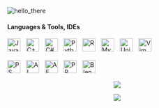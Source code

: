 ![hello_there](https://github.com/z-yaren/z-yaren/assets/69366142/4352b1dc-4759-4efd-91fb-2e5dcfc598f7)


#### Languages & Tools, IDEs

<img align="left" alt="Java" width="30px" style="padding-right:10px;" src="https://github.com/z-yaren/z-yaren/assets/69366142/8863e715-9368-4457-b63d-06e02c758993"/>
<img align="left" alt="C++" width="30px" style="padding-right:10px;" src="https://github.com/z-yaren/z-yaren/assets/69366142/8b967e3c-8003-4ea7-bc35-e59e4d2e418d"/>
<img align="left" alt="C#" width="30px" style="padding-right:10px;" src="https://github.com/z-yaren/z-yaren/assets/69366142/d781225f-8fd5-4b90-bf66-889c2ff8d412"/>
<img align="left" alt="Python" width="30px" style="padding-right:10px;" src="https://github.com/z-yaren/z-yaren/assets/69366142/6d390376-a5cb-48a4-a9ef-a6d65ab80b3e"/>
<img align="left" alt="R" width="30px" style="padding-right:10px;" src="https://github.com/z-yaren/z-yaren/assets/69366142/8ba4bc8d-b4f9-493d-95c5-cdb8ff833033"/>
<img align="left" alt="MySQL" width="30px" style="padding-right:10px;" src="https://github.com/z-yaren/z-yaren/assets/69366142/66904ca8-47cf-49a2-a4a3-d90259e17010"/>
<img align="left" alt="Unity" width="30px" style="padding-right:10px;" src="https://github.com/z-yaren/z-yaren/assets/69366142/1a4fd229-497d-4f70-b6b7-15a327e0d191"/>
<!--
<img align="left" alt="VS" width="30px" style="padding-right:10px;" src="https://github.com/z-yaren/z-yaren/assets/69366142/85555e23-ac82-477e-ac36-4201a86ebe8d"/>
<img align="left" alt="IntelliJ" width="30px" style="padding-right:10px;" src="https://github.com/z-yaren/z-yaren/assets/69366142/e0619642-8fb7-42cc-99c2-509516117b1b"/>
<img align="left" alt="PyCharm" width="30px" style="padding-right:10px;" src="https://github.com/z-yaren/z-yaren/assets/69366142/1bec2b7e-2f57-40a7-bd48-04a2873978cb"/>
-->
<img align="left" alt="Vim" width="30px" style="padding-right:10px;" src="https://github.com/z-yaren/z-yaren/assets/69366142/90e0f1d1-e5de-47e4-82fd-5a4498cbaa23"/><br />




######

<img align="left" alt="PS" width="30px" style="padding-right:10px;" src="https://github.com/z-yaren/z-yaren/assets/69366142/577d8fd6-7c56-4139-bc16-4fa45fc13d51"/>
<img align="left" alt="AI" width="30px" style="padding-right:10px;" src="https://github.com/z-yaren/z-yaren/assets/69366142/06037bdb-9ff1-4c11-9060-d9a7867614ef"/>
<img align="left" alt="AE" width="30px" style="padding-right:10px;" src="https://github.com/z-yaren/z-yaren/assets/69366142/a6f7648a-28ba-4af9-8d30-84603d58de43"/>
<img align="left" alt="PR" width="30px" style="padding-right:10px;" src="https://github.com/z-yaren/z-yaren/assets/69366142/e215874f-706b-4e50-b109-dea86bfa819d"/>
<img align="left" alt="Blender" width="30px" style="padding-right:10px;" src="https://github.com/z-yaren/z-yaren/assets/69366142/d762f904-accb-424b-b6bf-6e6ed27c784d"/><br /><br />



<p align="center"> <img src="https://github-profile-summary-cards.vercel.app/api/cards/profile-details?username=z-yaren&theme=tokyonight" /></p>
<p align="center"> <img src="https://github.com/z-yaren/z-yaren/assets/69366142/4044b6a5-6246-4656-b28f-443fafacb0b0" /></p>

<!--
**z-yaren/z-yaren** is a ✨ _special_ ✨ repository because its `README.md` (this file) appears on your GitHub profile.

Here are some ideas to get you started:

- 🔭 I’m currently working on ...
- 🌱 I’m currently learning ...
- 👯 I’m looking to collaborate on ...
- 🤔 I’m looking for help with ...
- 💬 Ask me about ...
- 📫 How to reach me: ...
- 😄 Pronouns: ...
- ⚡ Fun fact: ...
-->
